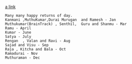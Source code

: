 # 
[a link](https://github.com/utopia93/ReNa50/blob/master/doc/index.html)

~~~
Many many happy returns of day.
Kanmani ,MuthuKumar,Durai Murugan  and Ramesh - Jan 
Muthukumar(BrainTrack) , Senthil,  Guru and Shanmu - Mar
Ramu - April
Kumar - June
Satya - July
Rengan  , Valan and Ravi - Aug
Sajad and Visu - Sep
Raja , Kitcha and Bala - Oct
Ramadurai - Nov
Muthuraman - Dec
~~~~

